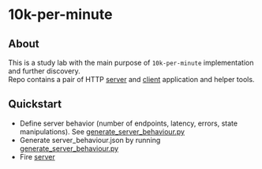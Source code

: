 # 10k-per-minute

## About

This is a study lab with the main purpose of `10k-per-minute` implementation and further discovery.  
Repo contains a pair of HTTP [server](./server.py) and [client](./client.py) application and helper tools.

## Quickstart

- Define server behavior (number of endpoints, latency, errors, state manipulations). See [generate_server_behaviour.py](./generate_server_behaviour.py)
- Generate server_behaviour.json by running [generate_server_behaviour.py](./generate_server_behaviour.py)
- Fire [server](./server.py)
